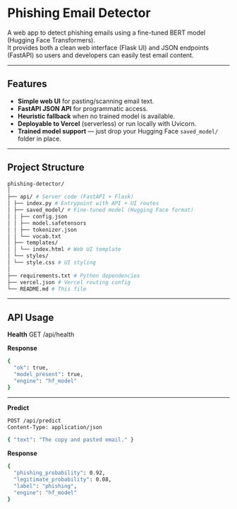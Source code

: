 # Phishing Email Detector

A web app to detect phishing emails using a fine-tuned BERT model (Hugging Face Transformers).  
It provides both a clean web interface (Flask UI) and JSON endpoints (FastAPI) so users and developers can easily test email content.

---

## Features
- **Simple web UI** for pasting/scanning email text.
- **FastAPI JSON API** for programmatic access.
- **Heuristic fallback** when no trained model is available.
- **Deployable to Vercel** (serverless) or run locally with Uvicorn.
- **Trained model support** — just drop your Hugging Face `saved_model/` folder in place.

---

## Project Structure
```bash
phishing-detector/
│
├── api/ # Server code (FastAPI + Flask)
│ ├── index.py # Entrypoint with API + UI routes
│ ├── saved_model/ # Fine-tuned model (Hugging Face format)
│ │ ├── config.json
│ │ ├── model.safetensors 
│ │ ├── tokenizer.json
│ │ └── vocab.txt
│ ├── templates/
│ │ └── index.html # Web UI template
│ └── styles/
│ └── style.css # UI styling
│
├── requirements.txt # Python dependencies
├── vercel.json # Vercel routing config
└── README.md # This file
```

---

## API Usage

**Health**
GET /api/health

**Response**
```bash
{
  "ok": true,
  "model_present": true,
  "engine": "hf_model"
}
```

---

**Predict**
```bash
POST /api/predict
Content-Type: application/json

{ "text": "The copy and pasted email." }
```

**Response**
```bash
{
  "phishing_probability": 0.92,
  "legitimate_probability": 0.08,
  "label": "phishing",
  "engine": "hf_model"
}
```